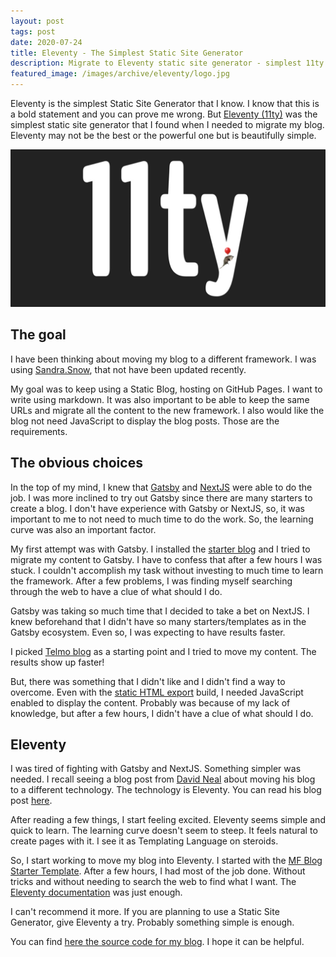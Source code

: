 ```yaml
---
layout: post
tags: post
date: 2020-07-24
title: Eleventy - The Simplest Static Site Generator
description: Migrate to Eleventy static site generator - simplest 11ty setup, GitHub Pages hosting, markdown support, and Gatsby comparison.
featured_image: /images/archive/eleventy/logo.jpg
---
```


Eleventy is the simplest Static Site Generator that I know. I know that this is a bold statement and you can prove me wrong. But [Eleventy (11ty)](https://www.11ty.dev/) was the simplest static site generator that I found when I needed to migrate my blog. Eleventy may not be the best or the powerful one but is beautifully simple.

![Eleventy](/images/archive/eleventy/logo.jpg)

## The goal

I have been thinking about moving my blog to a different framework. I was using [Sandra.Snow](https://guiferreira.me/archive/2014/05/reasons-to-blogging-with-github-pages-and-sandra-snow/), that not have been updated recently.

My goal was to keep using a Static Blog, hosting on GitHub Pages. I want to write using markdown. It was also important to be able to keep the same URLs and migrate all the content to the new framework. I also would like the blog not need JavaScript to display the blog posts. Those are the requirements.

## The obvious choices

In the top of my mind, I knew that [Gatsby](https://www.gatsbyjs.org/) and [NextJS](https://nextjs.org/) were able to do the job. I was more inclined to try out Gatsby since there are many starters to create a blog. I don't have experience with Gatsby or NextJS, so, it was important to me to not need to much time to do the work. So, the learning curve was also an important factor.

My first attempt was with Gatsby. I installed the [starter blog](https://www.gatsbyjs.org/starters/gatsbyjs/gatsby-starter-blog/) and I tried to migrate my content to Gatsby. I have to confess that after a few hours I was stuck. I couldn't accomplish my task without investing to much time to learn the framework. After a few problems, I was finding myself searching through the web to have a clue of what should I do.

Gatsby was taking so much time that I decided to take a bet on NextJS. I knew beforehand that I didn't have so many starters/templates as in the Gatsby ecosystem. Even so, I was expecting to have results faster.

I picked [Telmo blog](https://telmo.im/writings/open-sourcing-blog) as a starting point and I tried to move my content. The results show up faster!

But, there was something that I didn't like and I didn't find a way to overcome. Even with the [static HTML export](https://nextjs.org/docs/advanced-features/static-html-export) build, I needed JavaScript enabled to display the content. Probably was because of my lack of knowledge, but after a few hours, I didn't have a clue of what should I do.

## Eleventy

I was tired of fighting with Gatsby and NextJS. Something simpler was needed. I recall seeing a blog post from [David Neal](https://reverentgeek.com/) about moving his blog to a different technology. The technology is Eleventy. You can read his blog post [here](https://reverentgeek.com/moving-from-ghost-to-eleventy/).

After reading a few things, I start feeling excited. Eleventy seems simple and quick to learn. The learning curve doesn't seem to steep. It feels natural to create pages with it. I see it as Templating Language on steroids.

So, I start working to move my blog into Eleventy. I started with the [MF Blog Starter Template](https://web.archive.org/web/20240301000000*/https://github.com/marcfilleul/mf-blogstarter). After a few hours, I had most of the job done. Without tricks and without needing to search the web to find what I want. The [Eleventy documentation](https://www.11ty.dev/docs/) was just enough.

I can't recommend it more. If you are planning to use a Static Site Generator, give Eleventy a try. Probably something simple is enough.

You can find [here the source code for my blog](https://github.com/gsferreira/gsferreira.github.com). I hope it can be helpful.
